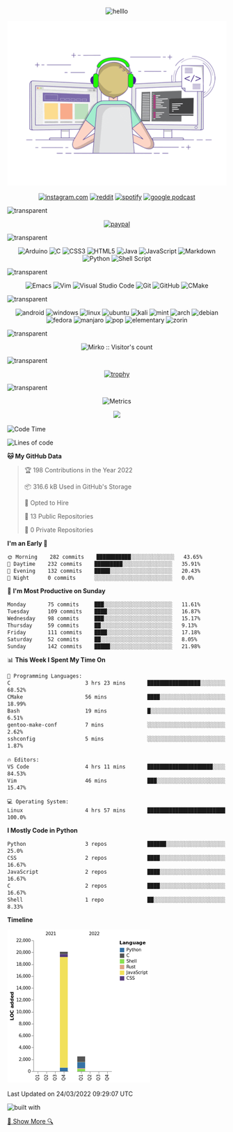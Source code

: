 #
 
<div align="center">
 
![helllo](https://readme-typing-svg.herokuapp.com/?lines=Hello,+There!+👋;I'm+Mirko+Rovere&center=true&size=30)

![gif](https://github.com/M0-san/M0-san/blob/master/coding.gif?raw=true)

 
[![instagram.com](https://img.shields.io/badge/Instagram-E4405F?style=for-the-badge&logo=instagram&logoColor=white)](https://instagram.com/mirko_rovere/)
[![reddit](https://img.shields.io/badge/Reddit-FF4500?style=for-the-badge&logo=reddit&logoColor=white)](https://reddit.com/user/mirkou)
[![spotify](https://img.shields.io/badge/Spotify-1ED760?&style=for-the-badge&logo=spotify&logoColor=white)](https://open.spotify.com/show/58cchaSIqWwuQ9pRYeX4kY)
[![google podcast](https://img.shields.io/badge/Google_Podcasts-4285F4?style=for-the-badge&logo=google-podcasts&logoColor=white)](https://www.google.com/podcasts?feed=aHR0cHM6Ly9hbmNob3IuZm0vcy8zZTQ0ZTMzMC9wb2RjYXN0L3Jzcw==)

</div>

![transparent](https://capsule-render.vercel.app/api?type=transparent&fontColor=703ee5&text=Support&height=150&fontSize=60&desc=My%20Work&descAlignY=75&descAlign=60)

<div align="center">

[![paypal](https://img.shields.io/badge/PayPal-00457C?style=for-the-badge&logo=paypal&logoColor=white)](https://paypal.me/stupidamentepod)

</div>

![transparent](https://capsule-render.vercel.app/api?type=transparent&fontColor=703ee5&text=Language&height=150&fontSize=60&desc=That%20I%20Know&descAlignY=75&descAlign=60)

<div align="center">

![Arduino](https://img.shields.io/badge/-Arduino-00979D?style=for-the-badge&logo=Arduino&logoColor=white) ![C](https://img.shields.io/badge/c-%2300599C.svg?style=for-the-badge&logo=c&logoColor=white) ![CSS3](https://img.shields.io/badge/css3-%231572B6.svg?style=for-the-badge&logo=css3&logoColor=white) ![HTML5](https://img.shields.io/badge/html5-%23E34F26.svg?style=for-the-badge&logo=html5&logoColor=white) ![Java](https://img.shields.io/badge/java-%23ED8B00.svg?style=for-the-badge&logo=java&logoColor=white) ![JavaScript](https://img.shields.io/badge/javascript-%23323330.svg?style=for-the-badge&logo=javascript&logoColor=%23F7DFE) 
![Markdown](https://img.shields.io/badge/markdown-%23000000.svg?style=for-the-badge&logo=markdown&logoColor=white)
![Python](https://img.shields.io/badge/python-3670A0?style=for-the-badge&logo=python&logoColor=ffdd54)
![Shell Script](https://img.shields.io/badge/shell_script-%23121011.svg?style=for-the-badge&logo=gnu-bash&logoColor=white) 

</div>

![transparent](https://capsule-render.vercel.app/api?type=transparent&fontColor=703ee5&text=Other%20Stuffs&height=150&fontSize=60&desc=That%20I%20Know&descAlignY=75&descAlign=60)

<div align="center">

![Emacs](https://img.shields.io/badge/Emacs-%237F5AB6.svg?&style=for-the-badge&logo=gnu-emacs&logoColor=white) ![Vim](https://img.shields.io/badge/VIM-%2311AB00.svg?style=for-the-badge&logo=vim&logoColor=white) ![Visual Studio Code](https://img.shields.io/badge/Visual%20Studio%20Code-0078d7.svg?style=for-the-badge&logo=visual-studio-code&logoColor=white) ![Git](https://img.shields.io/badge/git-%23F05033.svg?style=for-the-badge&logo=git&logoColor=white) ![GitHub](https://img.shields.io/badge/github-%23121011.svg?style=for-the-badge&logo=github&logoColor=white) ![CMake](https://img.shields.io/badge/CMake-%23008FBA.svg?style=for-the-badge&logo=cmake&logoColor=white)

</div>

![transparent](https://capsule-render.vercel.app/api?type=transparent&fontColor=703ee5&text=OS&height=150&fontSize=60&desc=That%20I%20Know&descAlignY=75&descAlign=60)

<div align="center">

![android](https://img.shields.io/badge/Android-3DDC84?style=for-the-badge&logo=android&logoColor=white) ![windows](https://img.shields.io/badge/Windows-0078D6?style=for-the-badge&logo=windows&logoColor=white) ![linux](https://img.shields.io/badge/Linux-FCC624?style=for-the-badge&logo=linux&logoColor=black) ![ubuntu](https://img.shields.io/badge/Ubuntu-E95420?style=for-the-badge&logo=ubuntu&logoColor=white) ![kali](https://img.shields.io/badge/Kali_Linux-557C94?style=for-the-badge&logo=kali-linux&logoColor=white) ![mint](https://img.shields.io/badge/Linux_Mint-87CF3E?style=for-the-badge&logo=linux-mint&logoColor=white) ![arch](https://img.shields.io/badge/Arch_Linux-1793D1?style=for-the-badge&logo=arch-linux&logoColor=white) ![debian](https://img.shields.io/badge/Debian-A81D33?style=for-the-badge&logo=debian&logoColor=white) ![fedora](https://img.shields.io/badge/Fedora-294172?style=for-the-badge&logo=fedora&logoColor=white) ![manjaro](https://img.shields.io/badge/manjaro-35BF5C?style=for-the-badge&logo=manjaro&logoColor=white) ![pop](https://img.shields.io/badge/Pop!_OS-48B9C7?style=for-the-badge&logo=Pop!_OS&logoColor=white) ![elementary](https://img.shields.io/badge/Elementary%20OS-64BAFF?style=for-the-badge&logo=elementary&logoColor=white) ![zorin](https://img.shields.io/badge/Zorin%20OS-0CC1F3?style=for-the-badge&logo=zorin&logoColor=white)

</div>

![transparent](https://capsule-render.vercel.app/api?type=transparent&fontColor=703ee5&text=Visitor's&height=150&fontSize=60&desc=Count&descAlignY=75&descAlign=60)

<div align="center">

![Mirko :: Visitor's count](https://profile-counter.glitch.me/{Mirko-r}/count.svg)

</div>

![transparent](https://capsule-render.vercel.app/api?type=transparent&fontColor=703ee5&text=My&height=150&fontSize=60&desc=Trophies&descAlignY=75&descAlign=60)

<div align="center">

[![trophy](https://github-profile-trophy.vercel.app/?username=Mirko-r)](https://github.com/ryo-ma/github-profile-trophy)

</div>

![transparent](https://capsule-render.vercel.app/api?type=transparent&fontColor=703ee5&text=Github&height=150&fontSize=60&desc=Stats&descAlignY=75&descAlign=60)

<div align="center">

![Metrics](https://metrics.lecoq.io/Mirko-r?template=classic&base.header=0&base.activity=0&base.community=0&base.repositories=0&base.metadata=0&languages=1&languages.ignored=html%2C%20css%2C%20scss&languages.limit=80&languages.sections=most-used&languages.colors=github&languages.details=bytes-size%2C%20percentage&languages.threshold=0%25&languages.indepth=true&languages.analysis.timeout=15&languages.categories=markup%2C%20programming&languages.recent.categories=markup%2C%20programming&languages.recent.load=300&languages.recent.days=14&config.timezone=Europe%2FRome&config.twemoji=true)

![](https://github-profile-summary-cards.vercel.app/api/cards/profile-details?username=Mirko-r&theme=dracula)

</div>

<!--START_SECTION:waka-->
![Code Time](http://img.shields.io/badge/Code%20Time-138%20hrs%2049%20mins-blue)

![Lines of code](https://img.shields.io/badge/From%20Hello%20World%20I%27ve%20Written-21%20Thousand%20lines%20of%20code-blue)

**🐱 My GitHub Data** 

> 🏆 198 Contributions in the Year 2022
 > 
> 📦 316.6 kB Used in GitHub's Storage 
 > 
> 💼 Opted to Hire
 > 
> 📜 13 Public Repositories 
 > 
> 🔑 0 Private Repositories  
 > 
**I'm an Early 🐤** 

```text
🌞 Morning    282 commits    ███████████░░░░░░░░░░░░░░   43.65% 
🌆 Daytime    232 commits    █████████░░░░░░░░░░░░░░░░   35.91% 
🌃 Evening    132 commits    █████░░░░░░░░░░░░░░░░░░░░   20.43% 
🌙 Night      0 commits      ░░░░░░░░░░░░░░░░░░░░░░░░░   0.0%

```
📅 **I'm Most Productive on Sunday** 

```text
Monday       75 commits     ███░░░░░░░░░░░░░░░░░░░░░░   11.61% 
Tuesday      109 commits    ████░░░░░░░░░░░░░░░░░░░░░   16.87% 
Wednesday    98 commits     ███░░░░░░░░░░░░░░░░░░░░░░   15.17% 
Thursday     59 commits     ██░░░░░░░░░░░░░░░░░░░░░░░   9.13% 
Friday       111 commits    ████░░░░░░░░░░░░░░░░░░░░░   17.18% 
Saturday     52 commits     ██░░░░░░░░░░░░░░░░░░░░░░░   8.05% 
Sunday       142 commits    █████░░░░░░░░░░░░░░░░░░░░   21.98%

```


📊 **This Week I Spent My Time On** 

```text
💬 Programming Languages: 
C                        3 hrs 23 mins       █████████████████░░░░░░░░   68.52% 
CMake                    56 mins             ████░░░░░░░░░░░░░░░░░░░░░   18.99% 
Bash                     19 mins             █░░░░░░░░░░░░░░░░░░░░░░░░   6.51% 
gentoo-make-conf         7 mins              ░░░░░░░░░░░░░░░░░░░░░░░░░   2.62% 
sshconfig                5 mins              ░░░░░░░░░░░░░░░░░░░░░░░░░   1.87%

🔥 Editors: 
VS Code                  4 hrs 11 mins       █████████████████████░░░░   84.53% 
Vim                      46 mins             ███░░░░░░░░░░░░░░░░░░░░░░   15.47%

💻 Operating System: 
Linux                    4 hrs 57 mins       █████████████████████████   100.0%

```

**I Mostly Code in Python** 

```text
Python                   3 repos             ██████░░░░░░░░░░░░░░░░░░░   25.0% 
CSS                      2 repos             ████░░░░░░░░░░░░░░░░░░░░░   16.67% 
JavaScript               2 repos             ████░░░░░░░░░░░░░░░░░░░░░   16.67% 
C                        2 repos             ████░░░░░░░░░░░░░░░░░░░░░   16.67% 
Shell                    1 repo              ██░░░░░░░░░░░░░░░░░░░░░░░   8.33%

```


**Timeline**

![Chart not found](https://raw.githubusercontent.com/Mirko-r/Mirko-r/main/charts/bar_graph.png) 


 Last Updated on 24/03/2022 09:29:07 UTC
<!--END_SECTION:waka-->

![built with](http://ForTheBadge.com/images/badges/built-by-developers.svg)

[🔎 Show More 🔍](https://github.com/Mirko-r?tab="repositories")
